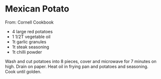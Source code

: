 # Mexican Potato
From: Cornell Cookbook

* 4 large red potatoes
* 1 1/2T vegetable oil
* 1t garlic granules
* 1t steak seasoning
* 1t chilli powder

Wash and cut potatoes into 8 pieces, cover and microwave for 7 minutes on high.  Drain on paper.  Heat oil in frying pan and potatoes and seasoning.  Cook until golden.

